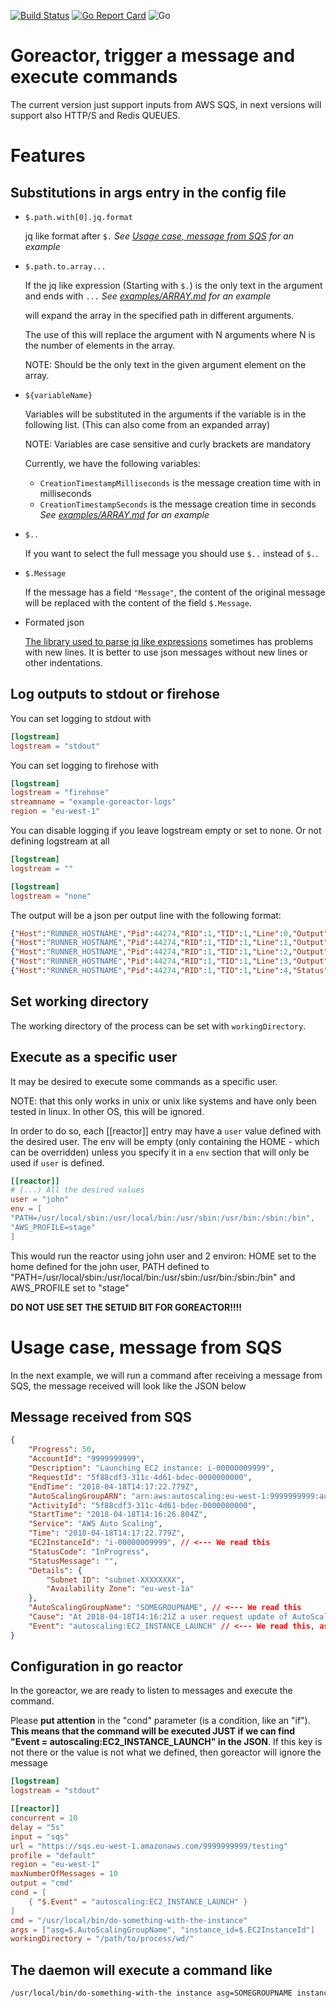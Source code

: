 [![Build Status](https://travis-ci.org/gabrielperezs/goreactor.svg?branch=master)](https://travis-ci.org/gabrielperezs/goreactor) [![Go Report Card](https://goreportcard.com/badge/github.com/gabrielperezs/goreactor)](https://goreportcard.com/report/github.com/gabrielperezs/goreactor)
![Go](https://github.com/gabrielperezs/goreactor/workflows/Go/badge.svg?branch=master)

Goreactor, trigger a message and execute commands
=================================================

The current version just support inputs from AWS SQS, in next versions will support also HTTP/S and Redis QUEUES.

Features
========

Substitutions in args entry in the config file
----------------------------------------------

- `$.path.with[0].jq.format`

    jq like format after `$.` _See [Usage case, message from SQS](#usage-case-message-from-sqs) for an example_

- `$.path.to.array...`

    If the jq like expression (Starting with `$.`) is the only text in the argument and ends with `...` _See [examples/ARRAY.md](examples/ARRAY.md) for an example_

    will expand the array in the specified path in different arguments.

    The use of this will replace the argument with N arguments where N is the number of elements in the array.

    NOTE: Should be the only text in the given argument element on the array.

- `${variableName}`

    Variables will be substituted in the arguments if the variable is in the following list. (This can also come from an expanded array)

    NOTE: Variables are case sensitive and curly brackets are mandatory

    Currently, we have the following variables:
    - `CreationTimestampMilliseconds` is the message creation time with in milliseconds
    - `CreationTimestampSeconds` is the message creation time in seconds _See [examples/ARRAY.md](examples/ARRAY.md) for an example_

- `$..`
  
    If you want to select the full message you should use `$..` instead of `$.`.

- `$.Message`
    
    If the message has a field `"Message"`, the content of the original message will be replaced with the content of the field `$.Message`.
    
- Formated json

    [The library used to parse jq like expressions](https://github.com/savaki/jq) sometimes has problems with new lines. It is better to use json messages without new lines or other indentations.

Log outputs to stdout or firehose
----------------------------------

You can set logging to stdout with
```toml
[logstream]
logstream = "stdout"
```

You can set logging to firehose with
```toml
[logstream]
logstream = "firehose"
streamname = "example-goreactor-logs"
region = "eu-west-1"
```

You can disable logging if you leave logstream empty or set to none.
Or not defining logstream at all
```toml
[logstream]
logstream = ""
```
```toml
[logstream]
logstream = "none"
```


The output will be a json per output line with the following format:
```json
{"Host":"RUNNER_HOSTNAME","Pid":44274,"RID":1,"TID":1,"Line":0,"Output":"./print_some_lines_and_exit ","Status":"CMD","Timestamp":1635149955}
{"Host":"RUNNER_HOSTNAME","Pid":44274,"RID":1,"TID":1,"Line":1,"Output":"first line","Status":"RUN","Timestamp":1635149955}
{"Host":"RUNNER_HOSTNAME","Pid":44274,"RID":1,"TID":1,"Line":2,"Output":"second line","Status":"RUN","Timestamp":1635149955}
{"Host":"RUNNER_HOSTNAME","Pid":44274,"RID":1,"TID":1,"Line":3,"Output":"last line","Status":"RUN","Timestamp":1635149955}
{"Host":"RUNNER_HOSTNAME","Pid":44274,"RID":1,"TID":1,"Line":4,"Status":"END","Elapse":3.067383247,"Timestamp":1635149955}
```


Set working directory
---------------------

The working directory of the process can be set with `workingDirectory`.

Execute as a specific user
--------------------------

It may be desired to execute some commands as a specific user.

NOTE: that this only works in unix or unix like systems and have only been tested in linux. In other OS, this will be ignored.

In order to do so, each [[reactor]] entry may have a `user` value defined with the desired user.
The env will be empty (only containing the HOME - which can be overridden) unless you specify it in a `env` section
that will only be used if `user` is defined.

```toml
[[reactor]]
# (...) All the desired values
user = "john"
env = [
"PATH=/usr/local/sbin:/usr/local/bin:/usr/sbin:/usr/bin:/sbin:/bin",
"AWS_PROFILE=stage"
]
```

This would run the reactor using john user and 2 environ: HOME set to the home defined for the john user,
PATH defined to "PATH=/usr/local/sbin:/usr/local/bin:/usr/sbin:/usr/bin:/sbin:/bin" and AWS_PROFILE set to "stage"

**DO NOT USE SET THE SETUID BIT FOR GOREACTOR!!!!**

Usage case, message from SQS
===========================

In the next example, we will run a command after receiving a message from SQS, the message received will look like the JSON below

Message received from SQS
------------------------

```json
{
    "Progress": 50,
    "AccountId": "9999999999",
    "Description": "Launching EC2 instance: i-00000009999",
    "RequestId": "5f88cdf3-311c-4d61-bdec-0000000000",
    "EndTime": "2018-04-18T14:17:22.779Z",
    "AutoScalingGroupARN": "arn:aws:autoscaling:eu-west-1:9999999999:autoScalingGroup:0b35d38a-8270-45d0-a0d8-0000000000:autoScalingGroupName/SOMEGROUPNAME",
    "ActivityId": "5f88cdf3-311c-4d61-bdec-0000000000",
    "StartTime": "2018-04-18T14:16:26.804Z",
    "Service": "AWS Auto Scaling",
    "Time": "2018-04-18T14:17:22.779Z",
    "EC2InstanceId": "i-00000009999", // <--- We read this
    "StatusCode": "InProgress",
    "StatusMessage": "",
    "Details": {
        "Subnet ID": "subnet-XXXXXXXX",
        "Availability Zone": "eu-west-1a"
    },
    "AutoScalingGroupName": "SOMEGROUPNAME", // <--- We read this
    "Cause": "At 2018-04-18T14:16:21Z a user request update of AutoScalingGroup constraints to min: 1, max: 5, desired: 3 changing the desired capacity from 2 to 3....",
    "Event": "autoscaling:EC2_INSTANCE_LAUNCH" // <--- We read this, as condition
}
```

Configuration in go reactor
---------------------------

In the goreactor, we are ready to listen to messages and execute the command.

Please __put attention__ in the "cond" parameter (is a condition, like an "if"). __This means that the command will be executed JUST if we can find "Event = autoscaling:EC2_INSTANCE_LAUNCH" in the JSON__. If this key is not there or the value is not what we defined, then goreactor will ignore the message


```toml
[logstream]
logstream = "stdout"

[[reactor]]
concurrent = 10
delay = "5s"
input = "sqs"
url = "https://sqs.eu-west-1.amazonaws.com/9999999999/testing"
profile = "default"
region = "eu-west-1"
maxNumberOfMessages = 10
output = "cmd"
cond = [
    { "$.Event" = "autoscaling:EC2_INSTANCE_LAUNCH" }
]
cmd = "/usr/local/bin/do-something-with-the-instance"
args = ["asg=$.AutoScalingGroupName", "instance_id=$.EC2InstanceId"]
workingDirectory = "/path/to/process/wd/"
```


The daemon will execute a command like
--------------------------------------

```bash
/usr/local/bin/do-something-with-the instance asg=SOMEGROUPNAME instance_id=i-00000009999
```
